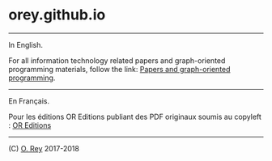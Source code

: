 # orey.github.io

---

In English.

For all information technology related papers and graph-oriented programming materials, follow the link: [Papers and graph-oriented programming](https://orey.github.io/papers).

---

En Français.

Pour les éditions OR Editions publiant des PDF originaux soumis au copyleft : [OR Editions](https://orey.github.io/oreditions)

---

(C) [O. Rey](https://www.linkedin.com/in/reyolivier/) 2017-2018
